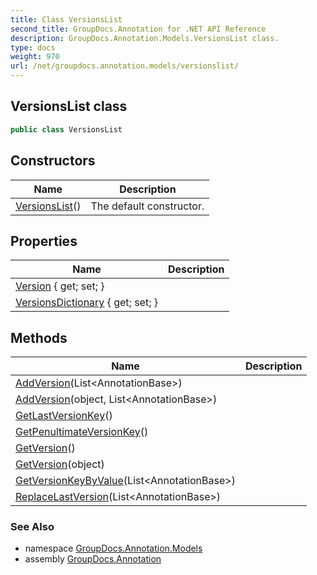 ```yaml
---
title: Class VersionsList
second_title: GroupDocs.Annotation for .NET API Reference
description: GroupDocs.Annotation.Models.VersionsList class. 
type: docs
weight: 970
url: /net/groupdocs.annotation.models/versionslist/
---
```

## VersionsList class

```csharp
public class VersionsList
```

## Constructors

| Name | Description |
| --- | --- |
| [VersionsList](versionslist/)() | The default constructor. |

## Properties

| Name | Description |
| --- | --- |
| [Version](../../groupdocs.annotation.models/versionslist/version/) { get; set; } |  |
| [VersionsDictionary](../../groupdocs.annotation.models/versionslist/versionsdictionary/) { get; set; } |  |

## Methods

| Name | Description |
| --- | --- |
| [AddVersion](../../groupdocs.annotation.models/versionslist/addversion/#addversion)(List&lt;AnnotationBase&gt;) |  |
| [AddVersion](../../groupdocs.annotation.models/versionslist/addversion/#addversion_1)(object, List&lt;AnnotationBase&gt;) |  |
| [GetLastVersionKey](../../groupdocs.annotation.models/versionslist/getlastversionkey/)() |  |
| [GetPenultimateVersionKey](../../groupdocs.annotation.models/versionslist/getpenultimateversionkey/)() |  |
| [GetVersion](../../groupdocs.annotation.models/versionslist/getversion/#getversion)() |  |
| [GetVersion](../../groupdocs.annotation.models/versionslist/getversion/#getversion_1)(object) |  |
| [GetVersionKeyByValue](../../groupdocs.annotation.models/versionslist/getversionkeybyvalue/)(List&lt;AnnotationBase&gt;) |  |
| [ReplaceLastVersion](../../groupdocs.annotation.models/versionslist/replacelastversion/)(List&lt;AnnotationBase&gt;) |  |

### See Also

* namespace [GroupDocs.Annotation.Models](../../groupdocs.annotation.models/)
* assembly [GroupDocs.Annotation](../../)


